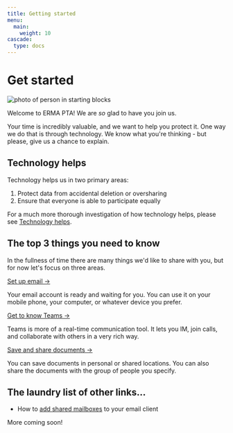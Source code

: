 ```yaml
---
title: Getting started
menu:
  main:
    weight: 10
cascade:
  type: docs
---
```


# Get started

![photo of person in starting blocks][hero-image]

Welcome to ERMA PTA! We are _so_ glad to have you join us.

Your time is incredibly valuable, and we want to help you protect it. One way we do that is through technology. We know what you're thinking - but please, give us a chance to explain.

## Technology helps

Technology helps us in two primary areas:

1. Protect data from accidental deletion or oversharing
2. Ensure that everyone is able to participate equally

For a much more thorough investigation of how technology helps, please see [Technology helps](technology-helps).

## The top 3 things you need to know

In the fullness of time there are many things we'd like to share with you, but for now let's focus on three areas.

[Set up email →](set-up-email)

Your email account is ready and waiting for you. You can use it on your mobile phone, your computer, or whatever device you prefer.

[Get to know Teams →](get-to-know-teams)

Teams is more of a real-time communication tool. It lets you IM, join calls, and collaborate with others in a very rich way.

[Save and share documents →](save-and-share-documents)

You can save documents in personal or shared locations. You can also share the documents with the group of people you specify.

## The laundry list of other links...

- How to [add shared mailboxes](add-shared-mailboxes) to your email client

More coming soon!

[hero-image]: https://images.unsplash.com/photo-1461896836934-ffe607ba8211?ixlib=rb-1.2.1&ixid=eyJhcHBfaWQiOjg2MjE3fQ&w=900&h=225&crop=focalpoint&fit=crop
